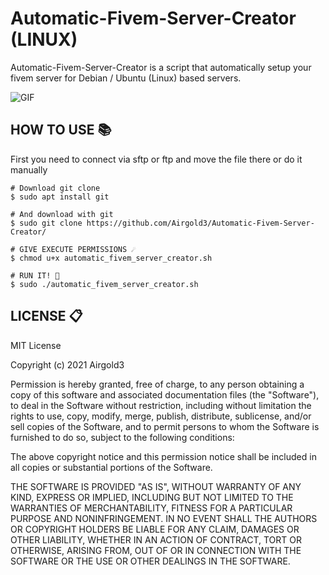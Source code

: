 # Automatic-Fivem-Server-Creator (LINUX)
 Automatic-Fivem-Server-Creator is a script that automatically setup your fivem server for Debian / Ubuntu (Linux) based servers.

![GIF](https://im4.ezgif.com/tmp/ezgif-4-094518196f5d.gif)
## HOW TO USE 📚
First you need to connect via sftp or ftp and move the file there or do it manually
<br>
```
# Download git clone
$ sudo apt install git

# And download with git
$ sudo git clone https://github.com/Airgold3/Automatic-Fivem-Server-Creator/

# GIVE EXECUTE PERMISSIONS ☄️
$ chmod u+x automatic_fivem_server_creator.sh

# RUN IT! 🚀 
$ sudo ./automatic_fivem_server_creator.sh
```

## LICENSE 📋 
MIT License 

Copyright (c) 2021 Airgold3

Permission is hereby granted, free of charge, to any person obtaining a copy
of this software and associated documentation files (the "Software"), to deal
in the Software without restriction, including without limitation the rights
to use, copy, modify, merge, publish, distribute, sublicense, and/or sell
copies of the Software, and to permit persons to whom the Software is
furnished to do so, subject to the following conditions:

The above copyright notice and this permission notice shall be included in all
copies or substantial portions of the Software.

THE SOFTWARE IS PROVIDED "AS IS", WITHOUT WARRANTY OF ANY KIND, EXPRESS OR
IMPLIED, INCLUDING BUT NOT LIMITED TO THE WARRANTIES OF MERCHANTABILITY,
FITNESS FOR A PARTICULAR PURPOSE AND NONINFRINGEMENT. IN NO EVENT SHALL THE
AUTHORS OR COPYRIGHT HOLDERS BE LIABLE FOR ANY CLAIM, DAMAGES OR OTHER
LIABILITY, WHETHER IN AN ACTION OF CONTRACT, TORT OR OTHERWISE, ARISING FROM,
OUT OF OR IN CONNECTION WITH THE SOFTWARE OR THE USE OR OTHER DEALINGS IN THE
SOFTWARE.
